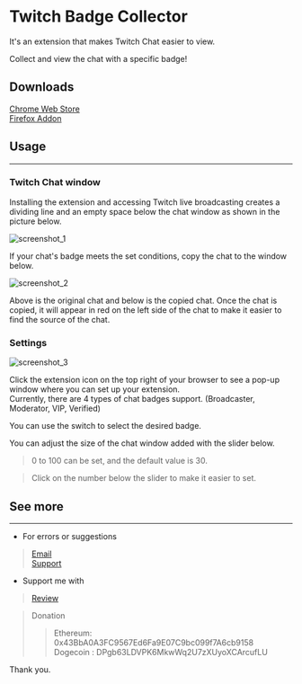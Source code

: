 # Twitch Badge Collector
It's an extension that makes Twitch Chat easier to view.

Collect and view the chat with a specific badge!

## Downloads

[Chrome Web Store](https://chrome.google.com/webstore/detail/twitch-badge-collector/gnkpenemgdhdckabddlbcjlhplmhlhoj)<br>
[Firefox Addon](https://addons.mozilla.org/ko/firefox/addon/twitch-badge-collector/)

## Usage
***

### Twitch Chat window
Installing the extension and accessing Twitch live broadcasting creates a dividing line and an empty space below the chat window as shown in the picture below.

![screenshot_1](/screenshot/en/chat_room_example.png)

If your chat's badge meets the set conditions, copy the chat to the window below.

![screenshot_2](/screenshot/en/chat_room_example_2.png)

Above is the original chat and below is the copied chat.
Once the chat is copied, it will appear in red on the left side of the chat to make it easier to find the source of the chat.

### Settings
![screenshot_3](/screenshot/en/popup.png)

Click the extension icon on the top right of your browser to see a pop-up window where you can set up your extension.<br>
Currently, there are 4 types of chat badges support. (Broadcaster, Moderator, VIP, Verified)

You can use the switch to select the desired badge.

You can adjust the size of the chat window added with the slider below.


> 0 to 100 can be set, and the default value is 30.

> Click on the number below the slider to make it easier to set.



## See more
***

* For errors or suggestions

> [Email](emailto:n5lp97@gmail.com)<br>
> [Support](https://chrome.google.com/webstore/detail/twitch-badge-collector/gnkpenemgdhdckabddlbcjlhplmhlhoj/support)

* Support me with

> [Review](https://chrome.google.com/webstore/detail/twitch-badge-collector/gnkpenemgdhdckabddlbcjlhplmhlhoj/reviews)

> Donation
>> Ethereum: 0x43BbA0A3FC9567Ed6Fa9E07C9bc099f7A6cb9158 <br>
>> Dogecoin : DPgb63LDVPK6MkwWq2U7zXUyoXCArcufLU

Thank you.